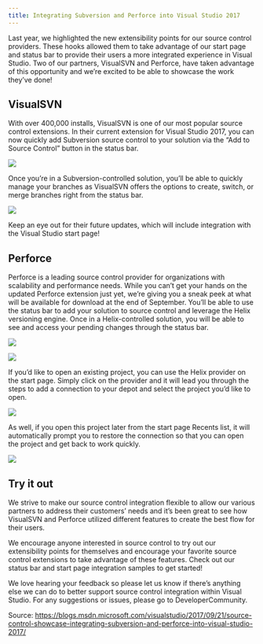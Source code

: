 ```yaml
---
title: Integrating Subversion and Perforce into Visual Studio 2017 
---
```


Last year, we highlighted the new extensibility points for our source control providers. These hooks allowed them to take advantage of our start page and status bar to provide their users a more integrated experience in Visual Studio. Two of our partners, VisualSVN and Perforce, have taken advantage of this opportunity and we’re excited to be able to showcase the work they’ve done!

## VisualSVN

With over 400,000 installs, VisualSVN is one of our most popular source control extensions.  In their current extension for Visual Studio 2017, you can now quickly add Subversion source control to your solution via the “Add to Source Control” button in the status bar.

![](http://img0.tuicool.com/eUF3Azr.png!web)

Once you’re in a Subversion-controlled solution, you’ll be able to quickly manage your branches as VisualSVN offers the options to create, switch, or merge branches right from the status bar.

![](http://img0.tuicool.com/F7BBj26.png!web)

Keep an eye out for their future updates, which will include integration with the Visual Studio start page!

## Perforce

Perforce is a leading source control provider for organizations with scalability and performance needs. While you can’t get your hands on the updated Perforce extension just yet, we’re giving you a sneak peek at what will be available for download at the end of September. You’ll be able to use the status bar to add your solution to source control and leverage the Helix versioning engine. Once in a Helix-controlled solution, you will be able to see and access your pending changes through the status bar.

![](http://img2.tuicool.com/ABRNnyV.png!web)

![](http://img1.tuicool.com/MrAv6fB.png!web)

If you’d like to open an existing project, you can use the Helix provider on the start page. Simply click on the provider and it will lead you through the steps to add a connection to your depot and select the project you’d like to open.

![](http://img2.tuicool.com/zEV32yY.png!web)

As well, if you open this project later from the start page Recents list, it will automatically prompt you to restore the connection so that you can open the project and get back to work quickly.

![](http://img0.tuicool.com/naiyMbz.png!web)

## Try it out

We strive to make our source control integration flexible to allow our various partners to address their customers’ needs and it’s been great to see how VisualSVN and Perforce utilized different features to create the best flow for their users.

We encourage anyone interested in source control to try out our extensibility points for themselves and encourage your favorite source control extensions to take advantage of these features. Check out our status bar and start page integration samples to get started!

We love hearing your feedback so please let us know if there’s anything else we can do to better support source control integration within Visual Studio. For any suggestions or issues, please go to DeveloperCommunity.

Source:  https://blogs.msdn.microsoft.com/visualstudio/2017/09/21/source-control-showcase-integrating-subversion-and-perforce-into-visual-studio-2017/
